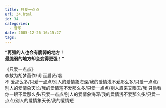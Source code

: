 ```yaml
---
title: 只爱一点点
url: 34.html
id: 34
categories:
  - 音乐
date: 2005-12-26 16:15:27
tags:
---
```


**“再强的人也会有脆弱的地方！  
最脆弱的地方却会变得更强！”**  
  
《只爱一点点》  
李敖为胡梦茵作/词 巫启贤/唱  
不 爱那么多/只爱一点点/别人的爱情象海深/我的爱情浅不爱那么多/只爱一点点/别人的爱情象天长/我的爱情短不爱那么多/只爱一点点/别人眉来又眼去/我 只偷看你一眼不爱那么多/只爱一点点/别人的爱情象海深/我的爱情浅不爱那么多/只爱一点点/别人的爱情象天长/我的爱情短
